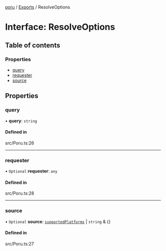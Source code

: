 [poru](../README.md) / [Exports](../modules.md) / ResolveOptions

# Interface: ResolveOptions

## Table of contents

### Properties

- [query](ResolveOptions.md#query)
- [requester](ResolveOptions.md#requester)
- [source](ResolveOptions.md#source)

## Properties

### query

• **query**: `string`

#### Defined in

src/Poru.ts:26

___

### requester

• `Optional` **requester**: `any`

#### Defined in

src/Poru.ts:28

___

### source

• `Optional` **source**: [`supportedPlatforms`](../modules.md#supportedplatforms) \| `string` & {}

#### Defined in

src/Poru.ts:27
